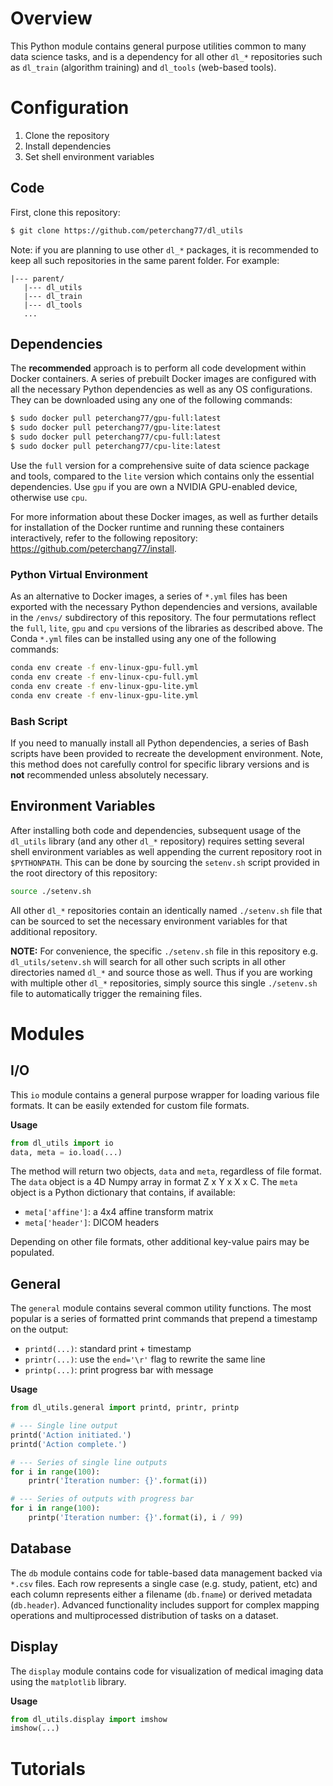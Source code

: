 # Overview

This Python module contains general purpose utilities common to many data science tasks, and is a dependency for all other `dl_*` repositories such as `dl_train` (algorithm training) and `dl_tools` (web-based tools). 

# Configuration

1. Clone the repository 
2. Install dependencies
3. Set shell environment variables 

## Code 

First, clone this repository:

```bash
$ git clone https://github.com/peterchang77/dl_utils
``` 

Note: if you are planning to use other `dl_*` packages, it is recommended to keep all such repositories in the same parent folder. For example:

```
|--- parent/
   |--- dl_utils
   |--- dl_train
   |--- dl_tools
   ...
```

## Dependencies

The **recommended** approach is to perform all code development within Docker containers. A series of prebuilt Docker images are configured with all the necessary Python dependencies as well as any OS configurations. They can be downloaded using any one of the following commands:

```bash
$ sudo docker pull peterchang77/gpu-full:latest
$ sudo docker pull peterchang77/gpu-lite:latest
$ sudo docker pull peterchang77/cpu-full:latest
$ sudo docker pull peterchang77/cpu-lite:latest
```

Use the `full` version for a comprehensive suite of data science package and tools, compared to the `lite` version which contains only the essential dependencies. Use `gpu` if you are own a NVIDIA GPU-enabled device, otherwise use `cpu`. 

For more information about these Docker images, as well as further details for installation of the Docker runtime and running these containers interactively, refer to the following repository: https://github.com/peterchang77/install.

### Python Virtual Environment

As an alternative to Docker images, a series of `*.yml` files has been exported with the necessary Python dependencies and versions, available in the `/envs/` subdirectory of this repository. The four permutations reflect the `full`, `lite`, `gpu` and `cpu` versions of the libraries as described above. The Conda `*.yml` files can be installed using any one of the following commands:

```bash
conda env create -f env-linux-gpu-full.yml
conda env create -f env-linux-cpu-full.yml
conda env create -f env-linux-gpu-lite.yml
conda env create -f env-linux-gpu-lite.yml
```

### Bash Script

If you need to manually install all Python dependencies, a series of Bash scripts have been provided to recreate the development environment. Note, this method does not carefully control for specific library versions and is **not** recommended unless absolutely necessary.

## Environment Variables

After installing both code and dependencies, subsequent usage of the `dl_utils` library (and any other `dl_*` repository) requires setting several shell environment variables as well appending the current repository root in `$PYTHONPATH`. This can be done by sourcing the `setenv.sh` script provided in the root directory of this repository:

```bash
source ./setenv.sh
```

All other `dl_*` repositories contain an identically named `./setenv.sh` file that can be sourced to set the necessary environment variables for that additional repository. 

**NOTE:** For convenience, the specific `./setenv.sh` file in this repository e.g. `dl_utils/setenv.sh` will search for all other such scripts in all other directories named `dl_*` and source those as well. Thus if you are working with multiple other `dl_*` repositories, simply source this single `./setenv.sh` file to automatically trigger the remaining files. 

# Modules

## I/O

This `io` module contains a general purpose wrapper for loading various file formats. It can be easily extended for custom file formats. 

**Usage**

```python
from dl_utils import io
data, meta = io.load(...)
```

The method will return two objects, `data` and `meta`, regardless of file format. The `data` object is a 4D Numpy array in format Z x Y x X x C. The `meta` object is a Python dictionary that contains, if available:

* `meta['affine']`: a 4x4 affine transform matrix
* `meta['header']`: DICOM headers

Depending on other file formats, other additional key-value pairs may be populated.

## General

The `general` module contains several common utility functions. The most popular is a series of formatted print commands that prepend a timestamp on the output:

* `printd(...)`: standard print + timestamp
* `printr(...)`: use the `end='\r'` flag to rewrite the same line
* `printp(...)`: print progress bar with message

**Usage**
```python
from dl_utils.general import printd, printr, printp

# --- Single line output
printd('Action initiated.')
printd('Action complete.')

# --- Series of single line outputs
for i in range(100):
    printr('Iteration number: {}'.format(i))

# --- Series of outputs with progress bar
for i in range(100):
    printp('Iteration number: {}'.format(i), i / 99)
```

## Database

The `db` module contains code for table-based data management backed via `*.csv` files. Each row represents a single case (e.g. study, patient, etc) and each column represents either a filename (`db.fname`) or derived metadata (`db.header`). Advanced functionality includes support for complex mapping operations and multiprocessed distribution of tasks on a dataset.

## Display

The `display` module contains code for visualization of medical imaging data using the `matplotlib` library.

**Usage**

```python
from dl_utils.display import imshow
imshow(...)
```

# Tutorials
